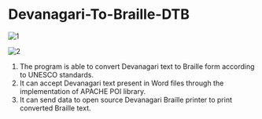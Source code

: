# Devanagari-To-Braille-DTB


![1](https://user-images.githubusercontent.com/23181294/59265220-9f600880-8c64-11e9-8d8a-0d1d30fbb88a.png)

![2](https://user-images.githubusercontent.com/23181294/59265519-388f1f00-8c65-11e9-9d05-4be42b2d8e6c.png)

1.	The program is able to convert Devanagari text to Braille form according to UNESCO standards.
2.	It can accept Devanagari text present in Word files through the implementation of APACHE POI library.
3.	It can send data to open source Devanagari Braille printer to print converted Braille text.




